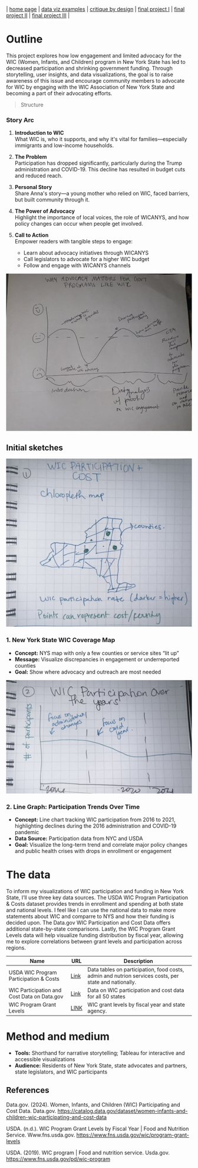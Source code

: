 | [home page](https://lanayaojeda.github.io/lanayaoj-dataviz-portfolio/) | [data viz examples](dataviz-examples.md) | [critique by design](critique-by-design.md) | [final project I](final-project-part-one.md) | [final project II](final-project-part-two.md) | [final project III](final-project-part-three.md) |

# Outline
This project explores how low engagement and limited advocacy for the WIC (Women, Infants, and Children) program in New York State has led to decreased participation and shrinking government funding. Through storytelling, user insights, and data visualizations, the goal is to raise awareness of this issue and encourage community members to advocate for WIC by engaging with the WIC Association of New York State and becoming a part of their advocating efforts.

> Structure

### Story Arc

1. **Introduction to WIC**  
   What WIC is, who it supports, and why it's vital for families—especially immigrants and low-income households.

2. **The Problem**  
   Participation has dropped significantly, particularly during the Trump administration and COVID-19. This decline has resulted in budget cuts and reduced reach.

3. **Personal Story**  
   Share Anna's story—a young mother who relied on WIC, faced barriers, but built community through it.

4. **The Power of Advocacy**  
   Highlight the importance of local voices, the role of WICANYS, and how policy changes can occur when people get involved.

5. **Call to Action**  
   Empower readers with tangible steps to engage:
   - Learn about advocacy initiatives through WICANYS
   - Call legislators to advocate for a higher WIC budget
   - Follow and engage with WICANYS channels

![Story Arc](story-arc.jpg)

## Initial sketches

![Choropleth Map Sketch](chloropleth-map-sketch.jpg)

### 1. New York State WIC Coverage Map  
- **Concept:** NYS map with only a few counties or service sites “lit up”  
- **Message:** Visualize discrepancies in engagement or underreported counties  
- **Goal:** Show where advocacy and outreach are most needed

![Line Chart Sketch](line-chart-sketch.jpg)

### 2. Line Graph: Participation Trends Over Time  
- **Concept:** Line chart tracking WIC participation from 2016 to 2021, highlighting declines during the 2016 administration and COVID-19 pandemic  
- **Data Source:** Participation data from NYC and USDA  
- **Goal:** Visualize the long-term trend and correlate major policy changes and public health crises with drops in enrollment or engagement   


# The data
To inform my visualizations of WIC participation and funding in New York State, I’ll use three key data sources. The USDA WIC Program Participation & Costs dataset provides trends in enrollment and spending at both state and national levels. I feel like I can use the national data to make more statements about WIC and comparre to NYS and how their funding is decided upon. The Data.gov WIC Participation and Cost Data offers additional state-by-state comparisons. Lastly, the WIC Program Grant Levels data will help visualize funding distribution by fiscal year, allowing me to explore correlations between grant levels and participation across regions.

| Name  | URL | Description |
|------|-----|-------------|
| USDA WIC Program Participation & Costs   |   [Link](https://www.fns.usda.gov/pd/wic-program)  |   Data tables on participation, food costs, admin and nutrion services costs, per state and nationally. |
| WIC Participation and Cost Data on Data.gov  |  [Link](https://catalog.data.gov/dataset/women-infants-and-children-wic-participating-and-cost-data)  |  Data on WIC participation and cost data for all 50 states  |
|   WIC Program Grant Levels  |  [LINK](https://www.fns.usda.gov/wic/program-grant-levels)     |  WIC grant levels by fiscal year and state agency.  |

# Method and medium
- **Tools:** Shorthand for narrative storytelling; Tableau for interactive and accessible visualizations  
- **Audience:** Residents of New York State, state advocates and partners, state legislators, and WIC participants  

## References
Data.gov. (2024). Women, Infants, and Children (WIC) Participating and Cost Data. Data.gov. https://catalog.data.gov/dataset/women-infants-and-children-wic-participating-and-cost-data

USDA. (n.d.). WIC Program Grant Levels by Fiscal Year | Food and Nutrition Service. Www.fns.usda.gov. https://www.fns.usda.gov/wic/program-grant-levels

USDA. (2019). WIC program | Food and nutrition service. Usda.gov. https://www.fns.usda.gov/pd/wic-program
